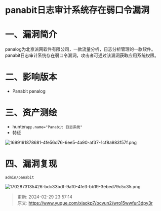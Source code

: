 # panabit日志审计系统存在弱口令漏洞

# 一、漏洞简介
panalog为北京派网软件有限公司，一款流量分析，日志分析管理的一款软件。panabit日志审计系统存在弱口令漏洞，攻击者可通过该漏洞获取应用系统权限。

# 二、影响版本
+ Panabit panalog

# 三、资产测绘
+ hunter`app.name="Panabit 日志系统"`
+ 特征

![1699191878681-4fe56d76-6ee5-4a90-af37-1cf8a983f57f.png](./img/xmUcktviOfYVOeI0/1699191878681-4fe56d76-6ee5-4a90-af37-1cf8a983f57f-289266.png)

# 四、漏洞复现
```plain
admin/panabit
```

![1702873135426-bdc33bdf-9af0-4fe3-bb19-3ebed79c5c35.png](./img/xmUcktviOfYVOeI0/1702873135426-bdc33bdf-9af0-4fe3-bb19-3ebed79c5c35-056323.png)



> 更新: 2024-02-29 23:57:14  
> 原文: <https://www.yuque.com/xiaokp7/ocvun2/wro15wwfur3dpy3r>